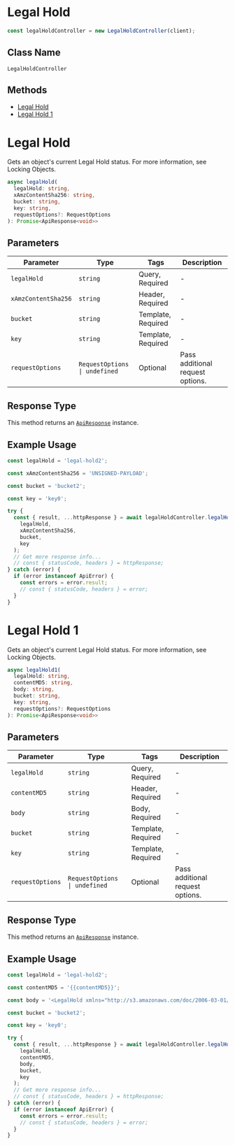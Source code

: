 # Legal Hold

```ts
const legalHoldController = new LegalHoldController(client);
```

## Class Name

`LegalHoldController`

## Methods

* [Legal Hold](../../doc/controllers/legal-hold.md#legal-hold)
* [Legal Hold 1](../../doc/controllers/legal-hold.md#legal-hold-1)


# Legal Hold

Gets an object's current Legal Hold status. For more information, see Locking Objects.

```ts
async legalHold(
  legalHold: string,
  xAmzContentSha256: string,
  bucket: string,
  key: string,
  requestOptions?: RequestOptions
): Promise<ApiResponse<void>>
```

## Parameters

| Parameter | Type | Tags | Description |
|  --- | --- | --- | --- |
| `legalHold` | `string` | Query, Required | - |
| `xAmzContentSha256` | `string` | Header, Required | - |
| `bucket` | `string` | Template, Required | - |
| `key` | `string` | Template, Required | - |
| `requestOptions` | `RequestOptions \| undefined` | Optional | Pass additional request options. |

## Response Type

This method returns an [`ApiResponse`](../../doc/api-response.md) instance.

## Example Usage

```ts
const legalHold = 'legal-hold2';

const xAmzContentSha256 = 'UNSIGNED-PAYLOAD';

const bucket = 'bucket2';

const key = 'key0';

try {
  const { result, ...httpResponse } = await legalHoldController.legalHold(
    legalHold,
    xAmzContentSha256,
    bucket,
    key
  );
  // Get more response info...
  // const { statusCode, headers } = httpResponse;
} catch (error) {
  if (error instanceof ApiError) {
    const errors = error.result;
    // const { statusCode, headers } = error;
  }
}
```


# Legal Hold 1

Gets an object's current Legal Hold status. For more information, see Locking Objects.

```ts
async legalHold1(
  legalHold: string,
  contentMD5: string,
  body: string,
  bucket: string,
  key: string,
  requestOptions?: RequestOptions
): Promise<ApiResponse<void>>
```

## Parameters

| Parameter | Type | Tags | Description |
|  --- | --- | --- | --- |
| `legalHold` | `string` | Query, Required | - |
| `contentMD5` | `string` | Header, Required | - |
| `body` | `string` | Body, Required | - |
| `bucket` | `string` | Template, Required | - |
| `key` | `string` | Template, Required | - |
| `requestOptions` | `RequestOptions \| undefined` | Optional | Pass additional request options. |

## Response Type

This method returns an [`ApiResponse`](../../doc/api-response.md) instance.

## Example Usage

```ts
const legalHold = 'legal-hold2';

const contentMD5 = '{{contentMD5}}';

const body = '<LegalHold xmlns="http://s3.amazonaws.com/doc/2006-03-01/">\n   <Status>ON</Status>\n</LegalHold>';

const bucket = 'bucket2';

const key = 'key0';

try {
  const { result, ...httpResponse } = await legalHoldController.legalHold1(
    legalHold,
    contentMD5,
    body,
    bucket,
    key
  );
  // Get more response info...
  // const { statusCode, headers } = httpResponse;
} catch (error) {
  if (error instanceof ApiError) {
    const errors = error.result;
    // const { statusCode, headers } = error;
  }
}
```

